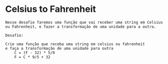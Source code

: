 # Celsius to Fahrenheit

    Nesse desafio faremos uma função que vai receber uma string em Celsius ou Fahrenheit, e fazer a transformação de uma unidade para a outra.

    Desafio:

    Crie uma função que receba uma string em celsius ou fahrenheit
    e faça a transformação de uma unidade para outra 
        C = (F - 32) * 5/9 
        F = C * 9/5 + 32